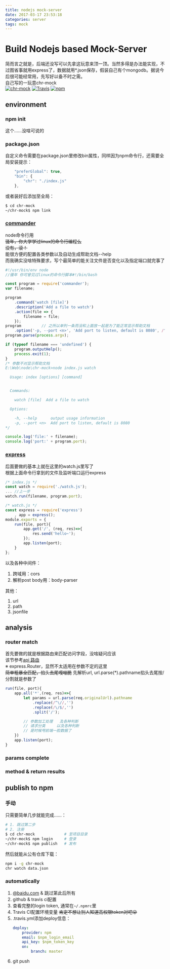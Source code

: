 ```yaml
---
title: nodejs mock-server
date: 2017-03-17 23:53:18
categories: server
tags: mock
---
```

# Build Nodejs based Mock-Server

简而言之就是，后端还没写可以先拿这玩意来顶一顶。当然多得是办法能实现，不过图省事就用express了，数据就用*.json保存，假装自己有个mongodb。据说今后很可能经常用，先写好以备不时之需。  
自己写的一玩意chr-mock  
[![chr-mock](https://img.shields.io/npm/v/chr-mock.svg?style=flat-square)](https://www.npmjs.com/package/chr-mock) [![Travis](https://img.shields.io/travis/Chreem/chr-mock.svg?style=flat-square)](https://travis-ci.org/Chreem/chr-mock) [![npm](https://img.shields.io/npm/l/chr-mock.svg?style=flat-square)](https://www.npmjs.com/package/chr-mock)

## environment

### npm init

这个……没啥可说的

### package.json

自定义命令需要在package.json里修改bin属性，同样因为npm命令行，还需要全局安装提示：

```js
    "preferGlobal": true,
    "bin": {
        "chr": "./index.js"
    },
```

或者装好后添加至全局：

```bash
$ cd chr-mock
~/chr-mock$ npm link
```

<!-- more -->

### [commander](https://www.npmjs.com/package/commander)

node命令行用  
~~骚年，你大学学过linux的命令行编程么~~  
~~没有，滚！~~  
能很方便的配置各类参数以及自动生成帮助文档--help  
而我确实没啥特殊要求，写个最简单的能关注文件是否变化以及指定端口就完事了

```js
#!/usr/bin/env node
//骚年 你可曾见过linux的命令行脚本#!/bin/bash

const program = require('commander');
var filename;

program
    .command('watch [file]')
    .description('Add a file to watch')
    .action(file => {
        filename = file;
    });
program         // 之所以单列一条而没和上面放一起是为了能正常显示帮助文档
    .option('-p, --port <n>', 'Add port to listen, default is 8080', /^[1-9]\d*$/, 8080);
program.parse(process.argv);

if (typeof filename === 'undefined') {
    program.outputHelp();
    process.exit(1);
}
/* 参数不对显示帮助文档
E:\Web\node\chr-mock>node index.js watch

  Usage: index [options] [command]


  Commands:

    watch [file]  Add a file to watch

  Options:

    -h, --help      output usage information
    -p, --port <n>  Add port to listen, default is 8080
*/

console.log('file:' + filename);
console.log('port:' + program.port);
```

### [express](http://www.expressjs.com.cn/)

后面要做的基本上就在这里的watch.js里写了  
根据上面命令行拿到的文件及监听端口运行express  

```js
/* index.js */
const watch = require('./watch.js');
... //上一步
watch.run(filename, program.port);

/* watch.js */
const express = require('express')
    , app = express();
module.exports = {
    run(file, port){
        app.get('/', (req, res)=>{
            res.send('hello~');
        });
        app.listen(port);
    }
};
```

以及各种中间件：  

1. 跨域用：cors
2. 解析post body用：body-parser

其他：

1. url
2. path
3. jsonfile

## analysis

### router match

首先要做的就是根据路由来匹配访问字段，没啥疑问应该  
该节参考[api 路由](http://www.expressjs.com.cn/guide/routing.html)  
※ express.Router，显然不太适用在参数不定的这里  
~~简单粗暴全匹配，掐头去尾嘎嘣脆~~ 先解析url, url.parse(*).pathname掐头去尾按/分割就是参数了

```js
run(file, port){
    app.all('*',(req, res)=>{
        let params = url.parse(req.originalUrl).pathname
            .replace(/^\//,'')
            .replace(/\/$/,'')
            .split('/');

        // 参数加工处理   及各种判断
        // 请求分类     以及各种判断
        // 是时候甩前端一脸数据了
    })
    app.listen(port);
}
```

### params complete

### method & return results

## publish to npm

### 手动

只需要简单几步就能完成……：  

```bash
# 1. 跳过第二步
# 2. 注册
$ cd chr-mock             # 至项目目录
~/chr-mock$ npm login     # 登录
~/chr-mock$ npm publish   # 发布
```

然后就能从公有仓库下载：

```bash
npm i -g chr-mock
chr watch data.json
```

### automatically

1. [@baidu.com](https://www.baidu.com) & 跳过第此后所有
2. github & travis ci配置
3. 查看完整的login token, 通常在`~/.npmrc`里
4. Travis CI配置环境变量 ~~肯定不想让别人知道高权限token对吧😛~~
5. .travis.yml添加deploy信息：
    ```yaml
    deploy:
        provider: npm
        email: $npm_login_email
        api_key: $npm_token_key
        on:
            branch: master
    ```
6. git push
